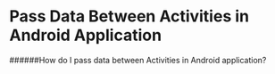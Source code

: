# Pass Data Between Activities in Android Application

######How do I pass data between Activities in Android application?

